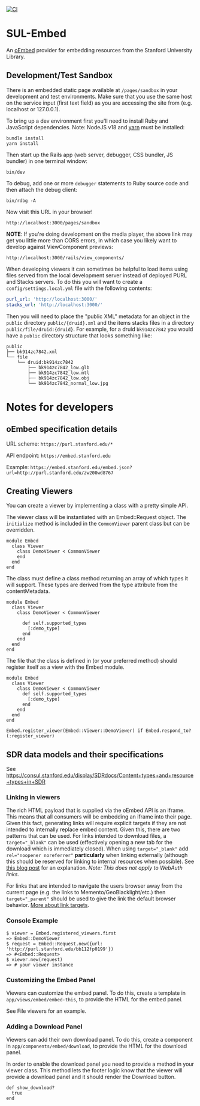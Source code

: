 [![CI](https://github.com/sul-dlss/sul-embed/actions/workflows/ruby.yml/badge.svg)](https://github.com/sul-dlss/sul-embed/actions/workflows/ruby.yml)

# SUL-Embed

An [oEmbed](http://oembed.com/) provider for embedding resources from the Stanford University Library.

## Development/Test Sandbox

There is an embedded static page available at `/pages/sandbox` in your development and test environments. Make sure that you use the same host on the service input (first text field) as you are accessing the site from (e.g. localhost or 127.0.0.1).

To bring up a dev environment first you'll need to install Ruby and JavaScript dependencies. Note: NodeJS v18 and [yarn](https://yarnpkg.com/) must be installed:

    bundle install
    yarn install

Then start up the Rails app (web server, debugger, CSS bundler, JS bundler) in one terminal window:

    bin/dev

To debug, add one or more `debugger` statements to Ruby source code and then attach the debug client:

    bin/rdbg -A

Now visit this URL in your browser!

    http://localhost:3000/pages/sandbox

**NOTE**: If you're doing development on the media player, the above link may get you little more than CORS errors, in which case you likely want to develop against ViewComponent previews:

    http://localhost:3000/rails/view_components/
    
When developing viewers it can sometimes be helpful to load items using files served from the local development server instead of deployed PURL and Stacks servers. To do this you will want to create a `config/settings.local.yml` file with the following contents:

```yaml
purl_url: 'http://localhost:3000/'
stacks_url: 'http://localhost:3000/'
```

Then you will need to place the "public XML" metadata for an object in the `public` directory `public/{druid}.xml` and the items stacks files in a directory `public/file/druid:{druid}`. For example, for a druid `bk914zc7842` you would have a `public` directory structure that looks something like:

```
public
├── bk914zc7842.xml
└── file
    └── druid:bk914zc7842
        ├── bk914zc7842_low.glb
        ├── bk914zc7842_low.mtl
        ├── bk914zc7842_low.obj
        └── bk914zc7842_normal_low.jpg
```

# Notes for developers

## oEmbed specification details

URL scheme: `https://purl.stanford.edu/*`

API endpoint: `https://embed.stanford.edu`

Example: `https://embed.stanford.edu/embed.json?url=http://purl.stanford.edu/zw200wd8767`

## Creating Viewers

You can create a viewer by implementing a class with a pretty simple API.

The viewer class will be instantiated with an Embed::Request object. The `initialize` method is included in the `CommonViewer` parent class but can be overridden.

    module Embed
      class Viewer
        class DemoViewer < CommonViewer
        end
      end
    end


The class must define a class method returning an array of which types it will support.  These types are derived from the type attribute from the contentMetadata.

    module Embed
      class Viewer
        class DemoViewer < CommonViewer

          def self.supported_types
            [:demo_type]
          end
        end
      end
    end


The file that the class is defined in (or your preferred method) should register itself as a view with the Embed module.

    module Embed
      class Viewer
        class DemoViewer < CommonViewer
          def self.supported_types
            [:demo_type]
          end
        end
      end
    end

    Embed.register_viewer(Embed::Viewer::DemoViewer) if Embed.respond_to?(:register_viewer)

## SDR data models and their specifications

See https://consul.stanford.edu/display/SDRdocs/Content+types+and+resource+types+in+SDR

### Linking in viewers

The rich HTML payload that is supplied via the oEmbed API is an iframe. This means that all consumers will be embedding an iframe into their page. Given this fact, generating links will require explicit targets if they are not intended to internally replace embed content.  Given this, there are two patterns that can be used.  For links intended to download files, a `target="_blank"` can be used (effectively opening a new tab for the download which is immediately closed).  When using `target="_blank"` add `rel="noopener noreferrer"` **particularly** when linking externally (although this should be reserved for linking to internal resources when possible). See [this blog post](https://www.jitbit.com/alexblog/256-targetblank---the-most-underestimated-vulnerability-ever/) for an explanation. *Note: This does not apply to WebAuth links.*

For links that are intended to navigate the users browser away from the current page (e.g. the links to Memento/GeoBlacklight/etc.) then `target="_parent"` should be used to give the link the default browser behavior. [More about link targets](http://www.w3schools.com/tags/att_a_target.asp).

### Console Example

    $ viewer = Embed.registered_viewers.first
    => Embed::DemoViewer
    $ request = Embed::Request.new({url: 'http://purl.stanford.edu/bb112fp0199'})
    => #<Embed::Request>
    $ viewer.new(request)
    => # your viewer instance


### Customizing the Embed Panel

Viewers can customize the embed panel.  To do this, create a template in `app/views/embed/embed-this`, to provide the HTML for the embed panel.

See File viewers for an example.


### Adding a Download Panel
Viewers can add their own download panel.  To do this, create a component in `app/components/embed/download`, to provide the HTML for the download panel.

In order to enable the download panel you need to provide a method in your viewer class.  This method lets the footer logic know that the viewer will provide a download panel and it should render the Download button.

    def show_download?
      true
    end
